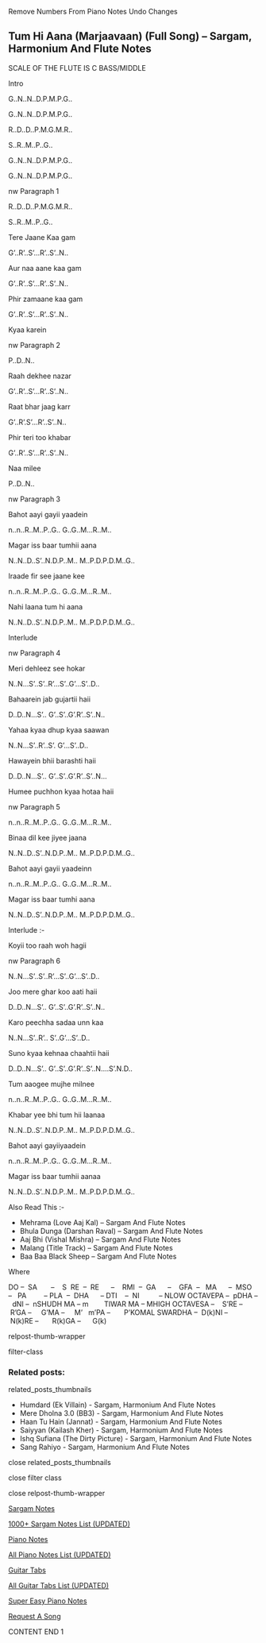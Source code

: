 
Remove Numbers From Piano Notes
Undo Changes



## Tum Hi Aana (Marjaavaan) (Full Song) – Sargam, Harmonium And Flute Notes



SCALE OF THE FLUTE IS C BASS/MIDDLE



Intro



G..N..N..D.P.M.P.G..



G..N..N..D.P.M.P.G..



R..D..D..P.M.G.M.R..



S..R..M..P..G..



G..N..N..D.P.M.P.G..



G..N..N..D.P.M.P.G..



nw Paragraph 1

R..D..D..P.M.G.M.R..



S..R..M..P..G..



Tere Jaane Kaa gam



G’..R’..S’…R’..S’..N..



Aur naa aane kaa gam



G’..R’..S’…R’..S’..N..



Phir zamaane kaa gam



G’..R’..S’…R’..S’..N..



Kyaa karein

nw Paragraph 2



P..D..N..



Raah dekhee nazar



G’..R’..S’…R’..S’..N..



Raat bhar jaag karr



G’..R’.S’…R’..S’..N..



Phir teri too khabar



G’..R’..S’…R’..S’..N..



Naa milee



P..D..N..



nw Paragraph 3

Bahot aayi gayii yaadein



n..n..R..M..P..G.. G..G..M…R..M..



Magar iss baar tumhii aana



N..N..D..S’..N.D.P..M.. M..P.D.P.D.M..G..



Iraade fir see jaane kee



n..n..R..M..P..G.. G..G..M…R..M..



Nahi laana tum hi aana



N..N..D..S’..N.D.P..M.. M..P.D.P.D.M..G..



Interlude

nw Paragraph 4



Meri dehleez see hokar



N..N…S’..S’..R’…S’..G’…S’..D..



Bahaarein jab gujartii haii



D..D..N…S’.. G’..S’..G’.R’..S’..N..



Yahaa kyaa dhup kyaa saawan



N..N…S’..R’..S’. G’…S’..D..



Hawayein bhii barashti haii



D..D..N…S’.. G’..S’..G’.R’..S’..N…



Humee puchhon kyaa hotaa haii



nw Paragraph 5

n..n..R..M..P..G.. G..G..M…R..M..



Binaa dil kee jiyee jaana



N..N..D..S’..N.D.P..M.. M..P.D.P.D.M..G..



Bahot aayi gayii yaadeinn



n..n..R..M..P..G.. G..G..M…R..M..



Magar iss baar tumhi aana



N..N..D..S’..N.D.P..M.. M..P.D.P.D.M..G..



Interlude :-



Koyii too raah woh hagii

nw Paragraph 6



N..N…S’..S’..R’…S’..G’…S’..D..



Joo mere ghar koo aati haii



D..D..N…S’.. G’..S’..G’.R’..S’..N..



Karo peechha sadaa unn kaa



N..N…S’..R’.. S’..G’…S’..D..



Suno kyaa kehnaa chaahtii haii



D..D..N…S’.. G’..S’..G’.R’..S’..N….S’.N.D..



Tum aaogee mujhe milnee



n..n..R..M..P..G.. G..G..M…R..M..



Khabar yee bhi tum hii laanaa



N..N..D..S’..N.D.P..M.. M..P.D.P.D.M..G..



Bahot aayi gayiiyaadein



n..n..R..M..P..G.. G..G..M…R..M..



Magar iss baar tumhii aanaa



N..N..D..S’..N.D.P..M.. M..P.D.P.D.M..G..



Also Read This :-



* Mehrama (Love Aaj Kal) – Sargam And Flute Notes
* Bhula Dunga (Darshan Raval) – Sargam And Flute Notes
* Aaj Bhi (Vishal Mishra) – Sargam And Flute Notes
* Malang (Title Track) – Sargam And Flute Notes
* Baa Baa Black Sheep – Sargam And Flute Notes



Where



DO –  SA       –    S  RE  –  RE      –    RMI  –  GA      –    GFA  –   MA      –  MSO  –   PA         – PLA  –  DHA      – DTI    –  NI          – NLOW OCTAVEPA –  pDHA –  dNI –  nSHUDH MA – m        TIWAR MA – MHIGH OCTAVESA –    S’RE –     R’GA –     G’MA –     M’   m’PA –       P’KOMAL SWARDHA –  D(k)NI –       N(k)RE –       R(k)GA –      G(k)



relpost-thumb-wrapper

filter-class

### Related posts:

related_posts_thumbnails

* Humdard (Ek Villain) - Sargam, Harmonium And Flute Notes
* Mere Dholna 3.0 (BB3) - Sargam, Harmonium And Flute Notes
* Haan Tu Hain (Jannat) - Sargam, Harmonium And Flute Notes
* Saiyyan (Kailash Kher) - Sargam, Harmonium And Flute Notes
* Ishq Sufiana (The Dirty Picture) - Sargam, Harmonium And Flute Notes
* Sang Rahiyo - Sargam, Harmonium And Flute Notes

close related_posts_thumbnails

close filter class

close relpost-thumb-wrapper

[Sargam Notes](https://www.notationsworld.com/sargam-notes.html)

[1000+ Sargam Notes List (UPDATED)](https://www.notationsworld.com/all-songs-list-sargam-notes.html)

[Piano Notes](https://www.notationsworld.com/piano-notes.html)

[All Piano Notes List (UPDATED)](https://www.notationsworld.com/all-songs-list-piano-notes.html)

[Guitar Tabs](https://www.notationsworld.com/guitar-tabs.html)

[All Guitar Tabs List (UPDATED)](https://www.notationsworld.com/all-songs-list-guitar-tabs.html)

[Super Easy Piano Notes](https://studywall.in/)

[Request A Song](https://www.notationsworld.com/request-a-song.html)

CONTENT END 1

